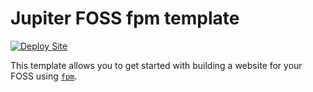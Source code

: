 # Jupiter FOSS fpm template

[![Deploy Site](https://github.com/FifthTry/jupiter-foss-template/actions/workflows/deploy.yml/badge.svg)](https://github.com/FifthTry/jupiter-foss-template/actions/workflows/deploy.yml)

This template allows you to get started with building a website for your FOSS  using [`fpm`](https://fpm.dev).
